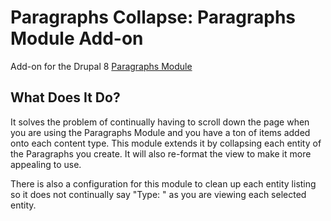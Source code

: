 # Paragraphs Collapse: Paragraphs Module Add-on
Add-on for the Drupal 8 [Paragraphs Module](https://www.drupal.org/project/paragraphs)

## What Does It Do?
It solves the problem of continually having to scroll down the page when you are using the Paragraphs Module and you have a ton of items added onto each content type. This module extends it by collapsing each entity of the Paragraphs you create. It will also re-format the view to make it more appealing to use.

There is also a configuration for this module to clean up each entity listing so it does not continually say "Type: " as you are viewing each selected entity.
